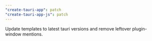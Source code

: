 ```yaml
---
"create-tauri-app": patch
"create-tauri-app-js": patch
---
```


Update templates to latest tauri versions and remove leftover plugin-window mentions.
